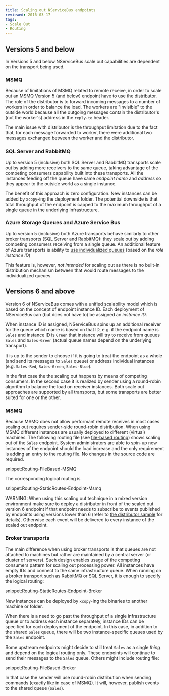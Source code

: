 ```yaml
---
title: Scaling out NServiceBus endpoints
reviewed: 2016-03-17
tags:
- Scale Out
- Routing
---
```


## Versions 5 and below

In Versions 5 and below NServiceBus scale out capabilities are dependent on the transport being used.


### MSMQ

Because of limitations of MSMQ related to remote receive, in order to scale out an MSMQ Version 5 (and below) endpoint have to use the [distributor](/nservicebus/scalability-and-ha/distributor/). The role of the distributor is to forward incoming messages to a number of workers in order to balance the load. The workers are "invisible" to the outside world because all the outgoing messages contain the distributor's (not the worker's) address in the `reply-to` header. 

The main issue with distributor is the throughput limitation due to the fact that, for each message forwarded to worker, there were additional two messages exchanged between the worker and the distributor.


### SQL Server and RabbitMQ

Up to version 5 (inclusive) both SQL Server and RabbitMQ transports scale out by adding more receivers to the same queue, taking advantage of the competing consumers capability built into these transports. All the instances feeding off the queue have same *endpoint name* and *address* so they appear to the outside world as a single instance.

The benefit of this approach is zero configuration. New instances can be added by `xcopy`-ing the deployment folder. The potential downside is that total throughput of the endpoint is capped to the maximum throughput of a single queue in the underlying infrastructure.


### Azure Storage Queues and Azure Service Bus

Up to version 5 (inclusive) both Azure transports behave similarly to other broker transports (SQL Server and RabbitMQ): they scale out by adding competing consumers receiving from a single queue. An additional feature of Azure transports is ability to [use individualized queues](individualizing-queues-when-scaling-out.md) (based on the *role instance ID*)

This feature is, however, *not intended* for scaling out as there is no built-in distribution mechanism between that would route messages to the individualized queues.


## Versions 6 and above

Version 6 of NServiceBus comes with a unified scalability model which is based on the concept of endpoint instance ID. Each deployment of NServiceBus can (but does not have to) be assigned an *instance ID*.

When instance ID is assigned, NServiceBus spins up an additional receiver for the queue which name is based on that ID, e.g. if the endpoint name is `Sales` and instance ID is `Green` that instance will try to receive from queues `Sales` and `Sales-Green` (actual queue names depend on the underlying transport).

It is up to the sender to choose if it is going to treat the endpoint as a whole (and send its messages to `Sales` queue) or address individual instances (e.g. `Sales-Red`, `Sales-Green`, `Sales-Blue`). 

In the first case the the scaling out happens by means of competing consumers. In the second case it is realized by sender using a round-robin algorithm to balance the load on receiver instances. Both scale out approaches are supported by all transports, but some transports are better suited for one or the other.


### MSMQ

Because MSMQ does not allow performant remote receives in most cases scaling out requires sender-side round-robin distribution. When using MSMQ different instances are usually deployed to different (virtual) machines. The following routing file (see [file-based routing](/nservicebus/messaging/file-based-routing.md)) shows scaling out of the `Sales` endpoint. System administrators are able to spin-up new instances of the endpoint should the load increase and the only requirement is adding an entry to the routing file. No changes in the source code are required.

snippet:Routing-FileBased-MSMQ

The corresponding logical routing is

snippet:Routing-StaticRoutes-Endpoint-Msmq


WARNING: When using this scaling out technique in a mixed version environment make sure to deploy a distributor in front of the scaled out version 6 endpoint if that endpoint needs to subscribe to events published by endpoints using versions lower than 6 (refer to [the distributor sample](/samples/scaleout/distributor/) for details). Otherwise each event will be delivered to every instance of the scaled out endpoint.


### Broker transports

The main difference when using broker transports is that queues are not attached to machines but rather are maintained by a central server (or cluster of servers). Such design enables usage of the competing consumers pattern for scaling out processing power. All instances have empty IDs and connect to the same infrastructure queue. When running on a broker transport such as RabbitMQ or SQL Server, it is enough to specify the logical routing:

snippet:Routing-StaticRoutes-Endpoint-Broker

New instances can be deployed by `xcopy`-ing the binaries to another machine or folder.

When there is a need to go past the throughput of a single infrastructure queue or to address each instance separately, instance IDs can be specified for each deployment of the endpoint. In this case, in addition to the shared `Sales` queue, there will be two instance-specific queues used by the `Sales` endpoint.

Some upstream endpoints might decide to still treat `Sales` as a single *thing* and depend on the logical routing only. These endpoints will continue to send their messages to the `Sales` queue. Others might include routing file:

snippet:Routing-FileBased-Broker

In that case the sender will use round-robin distribution when sending commands (exactly like in case of MSMQ). It will, however, publish events to the shared queue (`Sales`).
